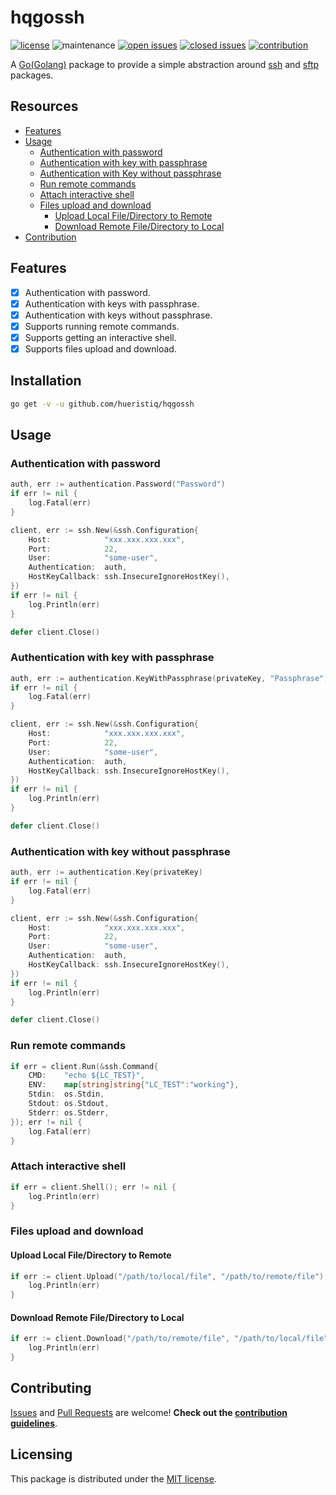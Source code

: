 # hqgossh

[![license](https://img.shields.io/badge/license-MIT-gray.svg?color=0040FF)](https://github.com/hueristiq/hqgossh/blob/master/LICENSE) ![maintenance](https://img.shields.io/badge/maintained%3F-yes-0040ff.svg) [![open issues](https://img.shields.io/github/issues-raw/hueristiq/hqgossh.svg?style=flat&color=0040ff)](https://github.com/hueristiq/hqgossh/issues?q=is:issue+is:open) [![closed issues](https://img.shields.io/github/issues-closed-raw/hueristiq/hqgossh.svg?style=flat&color=0040ff)](https://github.com/hueristiq/hqgossh/issues?q=is:issue+is:closed) [![contribution](https://img.shields.io/badge/contributions-welcome-0040ff.svg)](https://github.com/hueristiq/hqgossh/blob/master/CONTRIBUTING.md)

A [Go(Golang)](https://golang.org/) package to provide a simple abstraction around [ssh](https://pkg.go.dev/golang.org/x/crypto/ssh) and [sftp](https://pkg.go.dev/github.com/pkg/sftp) packages.

## Resources

* [Features](#features)
* [Usage](#usage)
	* [Authentication with password](#authentication-with-password)
	* [Authentication with key with passphrase](#authentication-with-key-with-passphrase)
	* [Authentication with Key without passphrase](#authentication-with-key-without-passphrase)
	* [Run remote commands](#run-remote-commands)
	* [Attach interactive shell](#attach-interactive-shell)
	* [Files upload and download](#files-upload-and-download)
		* [Upload Local File/Directory to Remote](#upload-local-filedirectory-to-remote)
		* [Download Remote File/Directory to Local](#download-remote-filedirectory-to-local)
* [Contribution](#contribution)

## Features

- [x] Authentication with password.
- [x] Authentication with keys with passphrase.
- [x] Authentication with keys without passphrase.
- [x] Supports running remote commands.
- [x] Supports getting an interactive shell.
- [x] Supports files upload and download.

## Installation

```bash
go get -v -u github.com/hueristiq/hqgossh
```

## Usage

### Authentication with password

```go
auth, err := authentication.Password("Password")
if err != nil {
	log.Fatal(err)
}

client, err := ssh.New(&ssh.Configuration{
	Host:            "xxx.xxx.xxx.xxx",
	Port:            22,
	User:            "some-user",
	Authentication:  auth,
	HostKeyCallback: ssh.InsecureIgnoreHostKey(),
})
if err != nil {
    log.Println(err)
}

defer client.Close()
```

### Authentication with key with passphrase

```go
auth, err := authentication.KeyWithPassphrase(privateKey, "Passphrase")
if err != nil {
	log.Fatal(err)
}

client, err := ssh.New(&ssh.Configuration{
	Host:            "xxx.xxx.xxx.xxx",
	Port:            22,
	User:            "some-user",
	Authentication:  auth,
	HostKeyCallback: ssh.InsecureIgnoreHostKey(),
})
if err != nil {
	log.Println(err)
}

defer client.Close()
```

### Authentication with key without passphrase

```go
auth, err := authentication.Key(privateKey)
if err != nil {
	log.Fatal(err)
}

client, err := ssh.New(&ssh.Configuration{
	Host:            "xxx.xxx.xxx.xxx",
	Port:            22,
	User:            "some-user",
	Authentication:  auth,
	HostKeyCallback: ssh.InsecureIgnoreHostKey(),
})
if err != nil {
	log.Println(err)
}

defer client.Close()
```

### Run remote commands

```go
if err = client.Run(&ssh.Command{
	CMD:    "echo ${LC_TEST}",
	ENV:    map[string]string{"LC_TEST":"working"},
	Stdin:  os.Stdin,
	Stdout: os.Stdout,
	Stderr: os.Stderr,
}); err != nil {
	log.Fatal(err)
}
```

### Attach interactive shell

```go
if err = client.Shell(); err != nil {
	log.Println(err)
}
```

### Files upload and download

#### Upload Local File/Directory to Remote

```go
if err := client.Upload("/path/to/local/file", "/path/to/remote/file"); err != nil {
	log.Println(err)
}
```

#### Download Remote File/Directory to Local

```go
if err := client.Download("/path/to/remote/file", "/path/to/local/file"); err != nil {
	log.Println(err)
}
```

## Contributing

[Issues](https://github.com/hueristiq/hqgossh/issues) and [Pull Requests](https://github.com/hueristiq/hqgossh/pulls) are welcome! **Check out the [contribution guidelines](./CONTRIBUTING.md)**.

## Licensing

This package is distributed under the [MIT license](https://github.com/hueristiq/hqgossh/blob/master/LICENSE).